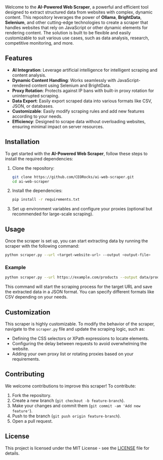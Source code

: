 Welcome to the **AI-Powered Web Scraper**, a powerful and efficient tool designed to extract structured data from websites with complex, dynamic content. This repository leverages the power of **Ollama**, **BrightData**, **Selenium**, and other cutting-edge technologies to create a scraper that handles websites that rely on JavaScript or other dynamic elements for rendering content. The solution is built to be flexible and easily customizable to suit various use cases, such as data analysis, research, competitive monitoring, and more.

## Features

- **AI Integration**: Leverage artificial intelligence for intelligent scraping and content analysis.
- **Dynamic Content Handling**: Works seamlessly with JavaScript-rendered content using Selenium and BrightData.
- **Proxy Rotation**: Protects against IP bans with built-in proxy rotation for uninterrupted scraping.
- **Data Export**: Easily export scraped data into various formats like CSV, JSON, or databases.
- **Customizable**: Easily modify scraping rules and add new features according to your needs.
- **Efficiency**: Designed to scrape data without overloading websites, ensuring minimal impact on server resources.

## Installation

To get started with the **AI-Powered Web Scraper**, follow these steps to install the required dependencies:

1. Clone the repository:
   ```bash
   git clone https://github.com/CEORocks/ai-web-scraper.git
   cd ai-web-scraper
   ```

2. Install the dependencies:
   ```bash
   pip install -r requirements.txt
   ```

3. Set up environment variables and configure your proxies (optional but recommended for large-scale scraping).

## Usage

Once the scraper is set up, you can start extracting data by running the scraper with the following command:

```bash
python scraper.py --url <target-website-url> --output <output-file>
```

### Example

```bash
python scraper.py --url https://example.com/products --output data/products.json
```

This command will start the scraping process for the target URL and save the extracted data in a JSON format. You can specify different formats like CSV depending on your needs.

## Customization

This scraper is highly customizable. To modify the behavior of the scraper, navigate to the `scraper.py` file and update the scraping logic, such as:

- Defining the CSS selectors or XPath expressions to locate elements.
- Configuring the delay between requests to avoid overwhelming the website.
- Adding your own proxy list or rotating proxies based on your requirements.

## Contributing

We welcome contributions to improve this scraper! To contribute:

1. Fork the repository.
2. Create a new branch (`git checkout -b feature-branch`).
3. Make your changes and commit them (`git commit -am 'Add new feature'`).
4. Push to the branch (`git push origin feature-branch`).
5. Open a pull request.

## License

This project is licensed under the MIT License - see the [LICENSE](LICENSE) file for details.
